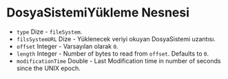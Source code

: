 # DosyaSistemiYükleme Nesnesi

* `type` Dize - `fileSystem`.
* `filsSystemURL` Dize - Yüklenecek veriyi okuyan DosyaSistemi uzantısı.
* `offset` Integer - Varsayılan olarak `0`.
* `length` Integer - Number of bytes to read from `offset`. Defaults to `0`.
* `modificationTime` Double - Last Modification time in number of seconds since the UNIX epoch.
